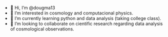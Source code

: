 - 👋 Hi, I’m @dougma13
- 👀 I’m interested in cosmology and computacional physics.
- 🌱 I’m currently learning python and data analysis (taking college class).
- 💞️ I’m looking to collaborate on cientific research regarding data analysis of cosmological observations.

<!---
dougma13/dougma13 is a ✨ special ✨ repository because its `README.md` (this file) appears on your GitHub profile.
You can click the Preview link to take a look at your changes.
--->
